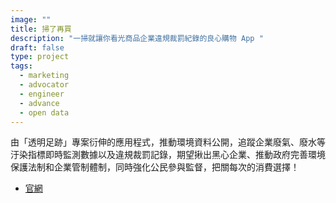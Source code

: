 ```yaml
---
image: ""
title: 掃了再買
description: "一掃就讓你看光商品企業違規裁罰紀錄的良心購物 App "
draft: false
type: project
tags:
  - marketing
  - advocator
  - engineer
  - advance
  - open data
---
```

由「透明足跡」專案衍伸的應用程式，推動環境資料公開，追蹤企業廢氣、廢水等汙染指標即時監測數據以及違規裁罰記錄，期望揪出黑心企業、推動政府完善環境保護法制和企業管制體制，同時強化公民參與監督，把關每次的消費選擇！

- [官網](https://thaubing.gcaa.org.tw/blog/category/27)
